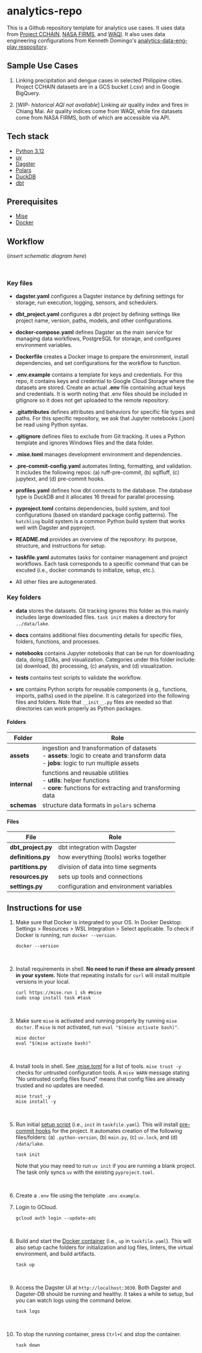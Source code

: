 # analytics-repo

This is a Github repository template for analytics use cases. It uses data from [Project CCHAIN](https://thinkingmachines.github.io/project-cchain/), [NASA FIRMS](https://firms.modaps.eosdis.nasa.gov/), and [WAQI](https://waqi.info/). It also uses data engineering configurations from Kenneth Domingo's [analytics-data-eng-play respository](https://github.com/kvdomingo/analytics-data-engg-play/tree/main).

## Sample Use Cases <br>

1) Linking precipitation and dengue cases in selected Philippine cities. Project CCHAIN datasets are in a GCS bucket (.csv) and in Google BigQuery. <br>

2) [*WIP- historical AQI not available*] Linking air quality index and fires in Chiang Mai. Air quality indices come from WAQI, while fire datasets come from NASA FIRMS, both of which are accessible via API.

## Tech stack <br>
- [Python 3.12](https://docs.python.org/3.12/)
- [uv](https://docs.astral.sh/uv)
- [Dagster](https://docs.dagster.io)
- [Polars](https://docs.pola.rs)
- [DuckDB](https://duckdb.org/docs/stable/)
- [dbt](https://docs.getdbt.com/)

## Prerequisites <br>
- [Mise](https://mise.jdx.dev/getting-started.html)
- [Docker](https://docker.com)

## Workflow <br>

(*insert schematic diagram here*)

<br>

### Key files<br>

- **dagster.yaml** configures a Dagster instance by defining settings for storage, run execution, logging, sensors, and schedulers. <br>

- **dbt_project.yaml** configures a dbt project by defining settings like project name, version, paths, models, and other configurations. <br>

- **docker-compose.yaml** defines Dagster as the main service for managing data workflows, PostgreSQL for storage, and configures environment variables. <br>

- **Dockerfile** creates a Docker image to prepare the environment, install dependencies, and set configurations for the workflow to function. <br>

- **.env.example** contains a template for keys and credentials. For this repo, it contains keys and credential to Google Cloud Storage where the datasets are stored. Create an actual **.env** file containing actual keys and credentials. It is worth noting that .env files should be included in gitignore so it does not get uploaded to the remote repository. <br>

- **.gitattributes** defines attributes and behaviors for specific file types and paths. For this specific repository, we ask that Jupyter notebooks (.json) be read using Python syntax. <br>

- **.gitignore** defines files to exclude from Git tracking. It uses a Python template and ignores Windows files and the data folder. <br>

- **.mise.toml** manages development environment and dependencies. <br>

- **.pre-commit-config.yaml** automates linting, formatting, and validation. It includes the following repos: (a) ruff-pre-commit, (b) sqlfluff, (c) jupytext, and (d) pre-commit hooks. <br>

- **profiles.yaml** defines how dbt connects to the database. The database type is DuckDB and it allocates 16 thread for parallel processing. <br>

- **pyproject.toml** contains dependencies, build system, and tool configurations (based on standard package config patterns). The `hatchling` build system is a common Python build system that works well with Dagster and pyproject. <br>

- **README.md** provides an overview of the repository: its purpose, structure, and instructions for setup. <br>

- **taskfile.yaml** automates tasks for container management and project workflows. Each task corresponds to a specific command that can be excuted (i.e., docker commands to initialize, setup, etc.). <br>

- All other files are autogenerated.

### Key folders <br>

- **data** stores the datasets. Git tracking ignores this folder as this mainly includes large downloaded files. `task init` makes a directory for `../data/lake`. <br>

- **docs** contains additional files documenting details for specific files, folders, functions, and processes. <br>

- **notebooks** contains Jupyter notebooks that can be run for downloading data, doing EDAs, and visualization. Categories under this folder include: (a) download, (b) processing, (c) analysis, and (d) visualization. <br>

- **tests** contains test scripts to validate the workflow. <br>

- **src** contains Python scripts for reusable components (e.g., functions, imports, paths) used in the pipeline. It is categorized into the following files and folders. Note that `__init__.py` files are needed so that directories can work properly as Python packages.

#### Folders

| Folder       | Role       |
|--------------|---------------------------------|
| **assets**   | ingestion and transformation of datasets <br> - **assets**: logic to create and transform data <br> - **jobs**:  logic to run multiple assets |
| **internal** | functions and reusable utilities <br> - **utils**: helper functions <br> - **core**: functions for extracting and transforming data |
| **schemas**  | structure data formats in `polars` schema |

#### Files

| File              | Role  |
|-------------------|-----------------------------------------------|
| **dbt_project.py** | dbt integration with Dagster |
| **definitions.py** | how everything (tools) works together |
| **partitions.py** | division of data into time segments |
| **resources.py** | sets up tools and connections |
| **settings.py** | configuration and environment variables |

## Instructions for use <br>

1. Make sure that Docker is integrated to your OS. In Docker Desktop: Settings > Resources > WSL Integration > Select applicable. To check if Docker is running, run `docker --version`.
    ```shell
    docker --version
    ```
<br>

2. Install requirements in shell. **No need to run if these are already present in your system.** Note that repeating installs for `curl` will install multiple versions in your local.
    ```shell
    curl https://mise.run | sh #mise
    sudo snap install task #task
    ```
<br>

3. Make sure `mise` is activated and running properly by running `mise doctor`. If `mise` is not activated, run `eval "$(mise activate bash)"`.
    ```shell
    mise doctor
    eval "$(mise activate bash)"
    ```
<br>


4. Install tools in shell. See [.mise.toml](./.mise.toml) for a list of tools. `mise trust -y` checks for untrusted configuration tools. A `mise WARN` message stating "No untrusted config files found" means that config files are already trusted and no updates are needed.
    ```shell
    mise trust -y
    mise install -y
    ```
<br>

5. Run initial [setup script](./Taskfile.yml#L8) (i.e., `init` in `taskfile.yaml`). This will install [pre-commit hooks](./.pre-commit-config.yaml) for the project. It automates creation of the following files/folders: (a) `.python-version`, (b) `main.py`, (c) `uv.lock`, and (d) `/data/lake`.
    ```shell
    task init
    ```
    Note that you may need to run `uv init` if you are running a blank project. The task only syncs `uv` with the existing `pyproject.toml`.
<br>

6. Create a `.env` file using the template `.env.example`. <br>

7. Login to GCloud.
    ```shell
    gcloud auth login --update-adc
    ```
<br>

8. Build and start the [Docker container](./Taskfile.yml#L16=8) (i.e., `up` in `taskfile.yaml`). This will also setup cache folders for initialization and log files, linters, the virtual environment, and build artifacts.
    ```shell
    task up
    ```
<br>

9. Access the Dagster UI at `http://localhost:3030`. Both Dagster and Dagster-DB should be running and healthy. It takes a while to setup, but you can watch logs using the command below.
    ```shell
    task logs
    ```
<br>

10. To stop the running container, press `Ctrl+C` and stop the container.
    ```shell
    task down
    ```
<br>
